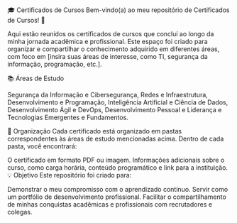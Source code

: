 🎓 Certificados de Cursos
Bem-vindo(a) ao meu repositório de Certificados de Cursos! 📜

Aqui estão reunidos os certificados de cursos que concluí ao longo da minha jornada acadêmica e profissional. Este espaço foi criado para organizar e compartilhar o conhecimento adquirido em diferentes áreas, com foco em [insira suas áreas de interesse, como TI, segurança da informação, programação, etc.].

📚 Áreas de Estudo

Segurança da Informação e Cibersegurança,
 Redes e Infraestrutura,
 Desenvolvimento e Programação,
 Inteligência Artificial e Ciência de Dados,
 Desenvolvimento Ágil e DevOps,
 Desenvolvimento Pessoal e Liderança e
Tecnologias Emergentes e Fundamentos.

📁 Organização
Cada certificado está organizado em pastas correspondentes às áreas de estudo mencionadas acima. Dentro de cada pasta, você encontrará:

O certificado em formato PDF ou imagem.
Informações adicionais sobre o curso, como carga horária, conteúdo programático e link para a instituição.
💡 Objetivo
Este repositório foi criado para:

Demonstrar o meu compromisso com o aprendizado contínuo.
Servir como um portfólio de desenvolvimento profissional.
Facilitar o compartilhamento de minhas conquistas acadêmicas e profissionais com recrutadores e colegas.
